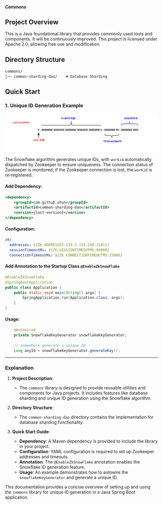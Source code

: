 #### Commons

## Project Overview
This is a Java foundational library that provides commonly used tools and components. It will be continuously improved. This project is licensed under Apache 2.0, allowing free use and modification.

## Directory Structure
```dtd
commons/
│── common-sharding-dao/    # Database Sharding
```


## Quick Start
### 1. Unique ID Generation Example
![img.png](img.png)

The Snowflake algorithm generates unique IDs, with `workid` automatically dispatched by Zookeeper to ensure uniqueness. The connection status of Zookeeper is monitored; if the Zookeeper connection is lost, the `workid` is re-registered.
#### Add Dependency:
```xml
<dependency>
    <groupId>com.github.shun</groupId>
    <artifactId>common-sharding-dao</artifactId>
    <version>{last-version}</version>
</dependency>
```

#### Configuration:
```yaml
zk:
  addresses: ${ZK_ADDRESSES:119.3.155.248:21811}
  sessionTimeoutMs: ${ZK_SESSIONTIMEOUTMS:60000}
  connectionTimeoutMs: ${ZK_CONNECTIONTIMEOUTMS:15000}
```

#### Add Annotation to the Startup Class `@EnableZkSnowFlake`
```java
@EnableZkSnowFlake
@SpringBootApplication
public class Application {
    public static void main(String[] args) {
        SpringApplication.run(Application.class, args);
    }
}
```

#### Usage:
```java
    @Autowired
    private SnowflakeKeyGenerator snowflakeKeyGenerator;

    // somewhere generate a unique ID
    Long anyId = snowflakeKeyGenerator.generateKey();
```


---

### Explanation

1. **Project Description**:
    - The `commons` library is designed to provide reusable utilities and components for Java projects. It includes features like database sharding and unique ID generation using the Snowflake algorithm.

2. **Directory Structure**:
    - The `common-sharding-dao` directory contains the implementation for database sharding functionality.

3. **Quick Start Guide**:
    - **Dependency**: A Maven dependency is provided to include the library in your project.
    - **Configuration**: YAML configuration is required to set up Zookeeper addresses and timeouts.
    - **Annotation**: The `@EnableZkSnowFlake` annotation enables the Snowflake ID generation feature.
    - **Usage**: An example demonstrates how to autowire the `SnowflakeKeyGenerator` and generate a unique ID.

This documentation provides a concise overview of setting up and using the `commons` library for unique ID generation in a Java Spring Boot application.